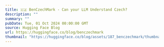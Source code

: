 ```yaml
---
title: 🇨🇿 BenCzechMark - Can your LLM Understand Czech?
description: ""
summary: ""
pubDate: Tue, 01 Oct 2024 00:00:00 GMT
source: Hugging Face Blog
url: https://huggingface.co/blog/benczechmark
thumbnail: "https://huggingface.co/blog/assets/187_benczechmark/thumbnail.png"
---
```


